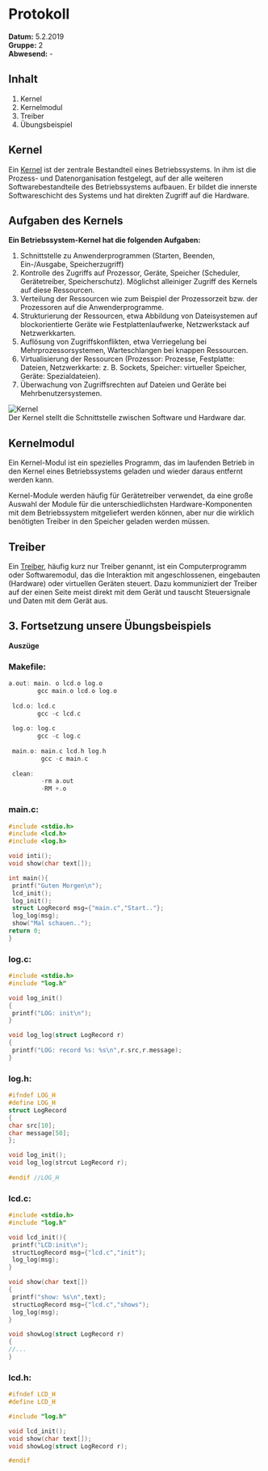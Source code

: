 # Protokoll  
**Datum:** 5.2.2019  
**Gruppe:** 2  
**Abwesend:** -  
  
## Inhalt  
1. Kernel  
1. Kernelmodul  
1. Treiber  
1. Übungsbeispiel  
  
## Kernel  
Ein [Kernel](https://de.wikipedia.org/wiki/Kernel_(Betriebssystem)) ist der zentrale Bestandteil eines Betriebssystems. In ihm ist die Prozess- und Datenorganisation festgelegt, auf der alle weiteren Softwarebestandteile des Betriebssystems aufbauen. Er bildet die innerste Softwareschicht des Systems und hat direkten Zugriff auf die Hardware.  
  
## Aufgaben des Kernels   
**Ein Betriebssystem-Kernel hat die folgenden Aufgaben:**  
  
1. Schnittstelle zu Anwenderprogrammen (Starten, Beenden, Ein-/Ausgabe, Speicherzugriff)  
1. Kontrolle des Zugriffs auf Prozessor, Geräte, Speicher (Scheduler, Gerätetreiber, Speicherschutz). Möglichst alleiniger Zugriff des Kernels auf diese Ressourcen.  
1. Verteilung der Ressourcen wie zum Beispiel der Prozessorzeit bzw. der Prozessoren auf die Anwenderprogramme.  
1. Strukturierung der Ressourcen, etwa Abbildung von Dateisystemen auf blockorientierte Geräte wie Festplattenlaufwerke, Netzwerkstack auf Netzwerkkarten.  
1. Auflösung von Zugriffskonflikten, etwa Verriegelung bei Mehrprozessorsystemen, Warteschlangen bei knappen Ressourcen.
1. Virtualisierung der Ressourcen (Prozessor: Prozesse, Festplatte: Dateien, Netzwerkkarte: z. B. Sockets, Speicher: virtueller Speicher, Geräte: Spezialdateien).  
1. Überwachung von Zugriffsrechten auf Dateien und Geräte bei Mehrbenutzersystemen.  
  
![Kernel](https://upload.wikimedia.org/wikipedia/commons/thumb/8/8f/Kernel_Layout.svg/1200px-Kernel_Layout.svg.png)  
Der Kernel stellt die Schnittstelle zwischen Software und Hardware dar.
  
## Kernelmodul  
Ein Kernel-Modul ist ein spezielles Programm, das im laufenden Betrieb in den Kernel eines Betriebssystems geladen und wieder daraus entfernt werden kann.  
  
Kernel-Module werden häufig für Gerätetreiber verwendet, da eine große Auswahl der Module für die unterschiedlichsten Hardware-Komponenten mit dem Betriebssystem mitgeliefert werden können, aber nur die wirklich benötigten Treiber in den Speicher geladen werden müssen.  
  
## Treiber  
Ein [Treiber](https://de.wikipedia.org/wiki/Ger%C3%A4tetreiber), häufig kurz nur Treiber genannt, ist ein Computerprogramm oder Softwaremodul, das die Interaktion mit angeschlossenen, eingebauten (Hardware) oder virtuellen Geräten steuert. Dazu kommuniziert der Treiber auf der einen Seite meist direkt mit dem Gerät und tauscht Steuersignale und Daten mit dem Gerät aus.  
  
##  3. Fortsetzung unsere Übungsbeispiels  
**Auszüge**  
  ### Makefile:
  ```C
  a.out: main. o lcd.o log.o
          gcc main.o lcd.o log.o
          
   lcd.o: lcd.c
          gcc -c lcd.c
          
   log.o: log.c
          gcc -c log.c
          
   main.o: main.c lcd.h log.h
           gcc -c main.c
           
   clean:
           -rm a.out
           -RM +.o
   ```
   ### main.c:
   ```C
   #include <stdio.h>
   #include <lcd.h>
   #include <log.h>
   
   void inti();
   void show(char text[]);
   
   int main(){
    printf("Guten Morgen\n");
    lcd_init();
    log_init();
    struct LogRecord msg={"main.c","Start.."};
    log_log(msg);
    show("Mal schauen..");
   return 0;
   }
   ```
   ### log.c:
   ```C
   #include <stdio.h>
   #include "log.h"
   
   void log_init()
   {
    printf("LOG: init\n");
   }
   
   void log_log(struct LogRecord r)
   {
    printf("LOG: record %s: %s\n",r.src,r.message);
   }
   ```
   ### log.h:
   ```C
   #ifndef LOG_H
   #define LOG_H
   struct LogRecord
   {
   char src[10];
   char message[50];
   };
   
   void log_init();
   void log_log(strcut LogRecord r);
    
   #endif //LOG_H
   ```
   ### lcd.c:
   ```C
   #include <stdio.h>
   #include "log.h"
   
   void lcd_init(){
    printf("LCD:init\n");
    structLogRecord msg={"lcd.c","init");
    log_log(msg);
   }
   
   void show(char text[])
   {
    printf("show: %s\n",text);
    structLogRecord msg={"lcd.c","shows");
    log_log(msg);
   }
   
   void showLog(struct LogRecord r)
   {
   //...
   }
   ```
   ### lcd.h:
   ```C
  #ifndef LCD_H
  #define LCD_H
  
  #include "log.h"
  
  void lcd_init();
  void show(char text[]);
  void showLog(struct LogRecord r);
  
  #endif
   ```
